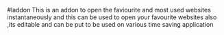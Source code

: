 #laddon
This is an addon to open the faviourite and most used websites instantaneously and this can be used to open your favourite websites also ,its editable and can be put to be used on various time saving application
